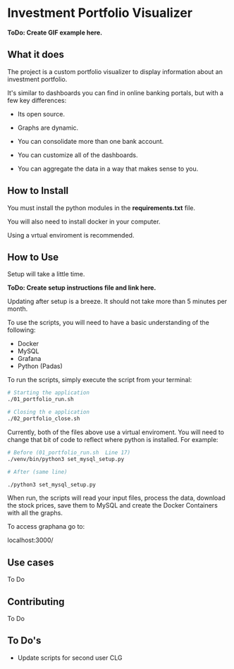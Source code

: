 # Investment Portfolio Visualizer

**ToDo: Create GIF example here.**

## What it does

The project is a custom portfolio visualizer to display information about an investment portfolio.

It's similar to dashboards you can find in online banking portals, but with a few key differences:

- Its open source.

- Graphs are dynamic.

- You can consolidate more than one bank account.

- You can customize all of the dashboards.

- You can aggregate the data in a way that makes sense to you.

## How to Install

You must install the python modules in the **requirements.txt** file.

You will also need to install docker in your computer.

Using a vrtual enviroment is recommended.

## How to Use

Setup will take a little time.

**ToDo: Create setup instructions file and link here.**

Updating after setup is a breeze. It should not take more than 5 minutes per month.

To use the scripts, you will need to have a basic understanding of the following:

- Docker
- MySQL
- Grafana
- Python (Padas)

To run the scripts, simply execute the script from your terminal:

```bash
# Starting the application
./01_portfolio_run.sh

# Closing th e application
./02_portfolio_close.sh
```

Currently, both of the files above use a virtual enviroment. You will need to change that bit of code to reflect where python is installed.
For example:

```bash
# Before (01_portfolio_run.sh  Line 17)
./venv/bin/python3 set_mysql_setup.py

# After (same line)

./python3 set_mysql_setup.py
```

When run, the scripts will read your input files, process the data, download the stock prices, save them to MySQL and create the Docker Containers with all the graphs.

To access graphana go to:

localhost:3000/

## Use cases

To Do

## Contributing

To Do

## To Do's

- Update scripts for second user CLG
